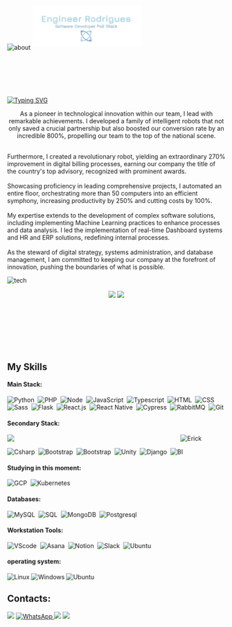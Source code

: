 ![about](https://user-images.githubusercontent.com/48495838/215356536-f7098a33-9508-4ed1-a30b-defe603af63e.png)
<img align="center" style="margin-bottom:100px" width=50% src="https://github.com/eryckdevops/eryckdevops/blob/main/dev.png?raw=true" />
&nbsp;&nbsp;&nbsp;


[![Typing SVG](https://readme-typing-svg.herokuapp.com/?color=DAA520&size=35&center=true&vCenter=true&width=1000&lines=HELLO,+My+name+is+Erick+Rodrigues;I'm+23+years+old;I'm+from+Brazil;I+Student+Software+Engineering;Be+Welcome!+:%29)](https://git.io/typing-svg)
<p align="center">
  As a pioneer in technological innovation within our team, I lead with remarkable achievements. I developed a family of intelligent robots that not only saved a crucial partnership but also boosted our conversion rate by an incredible 800%, propelling our team to the top of the national scene.<br><br>

  Furthermore, I created a revolutionary robot, yielding an extraordinary 270% improvement in digital billing processes, earning our company the title of the country's top advisory, recognized with prominent awards.<br><br>
  Showcasing proficiency in leading comprehensive projects, I automated an entire floor, orchestrating more than 50 computers into an efficient symphony, increasing productivity by 250% and cutting costs by 100%.<br><br>
  My expertise extends to the development of complex software solutions, including implementing Machine Learning practices to enhance processes and data analysis. I led the implementation of real-time Dashboard systems and HR and ERP solutions, redefining internal processes.<br><br>
  As the steward of digital strategy, systems administration, and database management, I am committed to keeping our company at the forefront of innovation, pushing the boundaries of what is possible.
</p>

![tech](https://user-images.githubusercontent.com/48495838/185457315-d67c2662-55f3-43d8-b196-db36d00f8f11.png)
<div  align="center" style="margin-bottom:100px">
<img width=55% align="center"  src="https://github-readme-streak-stats.herokuapp.com?user=eryckdevops&theme=radical&mode=weekly" />
<img width=40% align="center" src="https://github-readme-stats-git-master-rodrigues-projects-b7116b34.vercel.app
?username=eryckdevops&show_icons=true&theme=radical&layout=compact" />
 </div>
 
 </div>
 
 &nbsp;
 &nbsp;



## My Skills

#### Main Stack:

![Python](https://img.shields.io/badge/Python-14354C?style=for-the-badge&logo=python&logoColor=white)&nbsp;
![PHP](https://img.shields.io/badge/PHP-777BB4?style=for-the-badge&logo=php&logoColor=white)&nbsp;
![Node](https://img.shields.io/badge/node.js-F7DF1E?style=for-the-badge&logo=node.js&logoColor=black)&nbsp;
![JavaScript](https://img.shields.io/badge/JavaScript-F7DF1E?style=for-the-badge&logo=javascript&logoColor=black)&nbsp;
![Typescript](https://img.shields.io/badge/TypeScript-007ACC?style=for-the-badge&logo=typescript&logoColor=white)&nbsp;
![HTML](https://img.shields.io/badge/HTML5-E34F26?style=for-the-badge&logo=html5&logoColor=white)&nbsp;
![CSS](https://img.shields.io/badge/CSS3-1572B6?style=for-the-badge&logo=css3&logoColor=white)&nbsp;
![Sass](https://img.shields.io/badge/Sass-000?style=for-the-badge&logo=sass)&nbsp;
![Flask](https://img.shields.io/badge/Flask-000000?style=for-the-badge&logo=flask&logoColor=white)&nbsp;
![React.js](https://img.shields.io/badge/React-20232A?style=for-the-badge&logo=react&logoColor=61DAFB)&nbsp;
![React Native](https://img.shields.io/badge/React_Native-20232A?style=for-the-badge&logo=react&logoColor=61DAFB)&nbsp;
![Cypress](https://img.shields.io/badge/cypress-239120?style=for-the-badge&logo=cypress)&nbsp;
![RabbitMQ](https://img.shields.io/badge/rabbitmq-%23FF6600.svg?&style=for-the-badge&logo=rabbitmq&logoColor=white)&nbsp;
![Git](https://img.shields.io/badge/GIT-E44C30?style=for-the-badge&logo=git&logoColor=white)&nbsp;


#### Secondary Stack:

<div style="display: flex; align-items: ;">
    <img src="https://static.wixstatic.com/media/2be1ce_864567900845418ebfd61e297637464d~mv2.gif" min-width="400px" max-width="400px" width="400px" align="right">
  <img src="https://2.bp.blogspot.com/-y__ixChN1A0/U1IABVzkNqI/AAAAAAAAAeo/5pIap-F4gvg/s1600/pelitierra-1.gif" min-width="400px" max-width="400px" width="75" alt="Erick" align="right">
</div>


![Csharp](https://img.shields.io/badge/C%23-239120?style=for-the-badge&logo=c-sharp&logoColor=white)&nbsp;
![Bootstrap](https://img.shields.io/badge/-boostrap-0D1117?style=for-the-badge&logo=bootstrap&labelColor=0D1117)&nbsp;
![Bootstrap](https://img.shields.io/badge/quasar-000000?style=for-the-badge&logo=quasar&logoColor=white)&nbsp;
![Unity](https://img.shields.io/badge/Unity-100000?style=for-the-badge&logo=unity&logoColor=white)&nbsp;
![Django](https://img.shields.io/badge/Django-092E20?style=for-the-badge&logo=django&logoColor=white)&nbsp;
![BI](https://img.shields.io/badge/bi-14354C?style=for-the-badge&logo=Bi&logoColor=white)&nbsp;

#### Studying in this moment:

![GCP](https://img.shields.io/badge/Google_Cloud-4285F4?style=for-the-badge&logo=google-cloud&logoColor=white)&nbsp;
![Kubernetes](https://img.shields.io/badge/kubernetes-4285F4?style=for-the-badge&logo=kubernetes&logoColor=white)&nbsp;

#### Databases:
![MySQL](https://img.shields.io/badge/MySQL-00000F?style=for-the-badge&logo=mysql&logoColor=white)&nbsp;
![SQL](https://img.shields.io/badge/SQL-00000F?style=for-the-badge&logo=sql&logoColor=07405E)&nbsp;
![MongoDB](https://img.shields.io/badge/MongoDB-4EA94B?style=for-the-badge&logo=mongodb&logoColor=white)&nbsp;
![Postgresql](https://img.shields.io/badge/PostgreSQL-316192?style=for-the-badge&logo=postgresql&logoColor=white)&nbsp;

#### Workstation Tools:

![VScode](https://img.shields.io/badge/vscode-4285F4?style=for-the-badge&logo=vscode&logoColor=white)&nbsp;
![Asana](https://img.shields.io/badge/asana-E44C30?style=for-the-badge&logo=asana&logoColor=white)&nbsp;
![Notion](https://img.shields.io/badge/Notion-000000?style=for-the-badge&logo=notion&logoColor=white)&nbsp;
![Slack](https://img.shields.io/badge/Slack-4A154B?style=for-the-badge&logo=slack&logoColor=white)&nbsp;
![Ubuntu](https://img.shields.io/badge/Ubuntu-E95420?style=for-the-badge&logo=ubuntu&logoColor=white)&nbsp;


#### operating system:

![Linux](https://img.shields.io/badge/Linux-000?style=for-the-badge&logo=linux&logoColor=FCC624)
![Windows](https://img.shields.io/badge/Windows-000?style=for-the-badge&logo=windows&logoColor=2CA5E0)
![Ubuntu](https://img.shields.io/badge/Ubuntu-35495E?style=for-the-badge&logo=ubuntu&logoColor=2CA5E0)

## Contacts:


<div> 
 <a href="https://www.linkedin.com/in/weryck-rodrigues-b7103329b/" target="_blank"><img src="https://img.shields.io/badge/-LinkedIn-%230077B5?style=for-the-badge&logo=linkedin&logoColor=white"  target="_blank"></a> 
 <a href="https://wa.me/558592638330">
  <img src="https://img.shields.io/badge/WhatsApp-25D366?style=for-the-badge&logo=whatsapp&logoColor=white" alt="WhatsApp">
</a>
<a href = "mailto:ti@desenvolvimentoerick.com"> <img src="https://img.shields.io/badge/-Gmail-%23333?style=for-the-badge&logo=gmail&logoColor=white" target="_blank"></a>



  
  
<img width=100% src="https://capsule-render.vercel.app/api?type=waving&color=8F0D87&height=120&section=footer"/>
